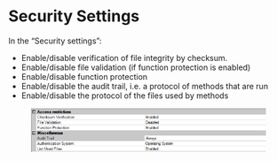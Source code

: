 # Security Settings

In the “Security settings”:

* Enable/disable verification of file integrity by checksum.
* Enable/disable file validation (if function protection is enabled)
* Enable/disable function protection
* Enable/disable the audit trail, i.e. a protocol of methods that are run
* Enable/disable the protocol of the files used by methods

<figure><img src="../../.gitbook/assets/image (6) (1) (1) (1) (1) (1) (1) (1) (1) (1) (1) (1) (1) (1) (1) (1).png" alt=""><figcaption></figcaption></figure>
